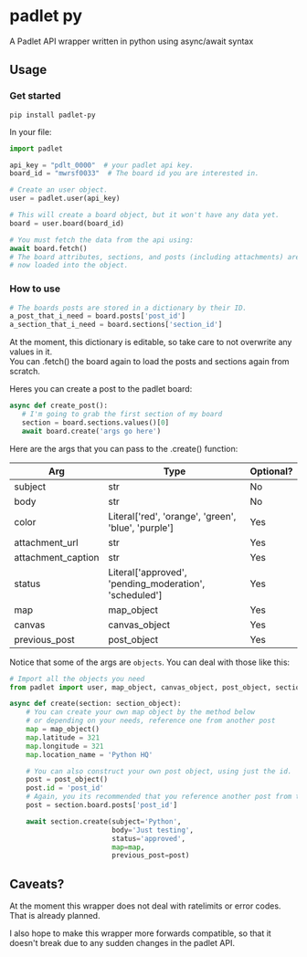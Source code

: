 # padlet py
 A Padlet API wrapper written in python using async/await syntax

 ## Usage

### Get started
 ``` 
 pip install padlet-py 
 ```
In your file:
 ```py
import padlet

api_key = "pdlt_0000"  # your padlet api key.
board_id = "mwrsf0033"  # The board id you are interested in.

# Create an user object.
user = padlet.user(api_key)

# This will create a board object, but it won't have any data yet.
board = user.board(board_id)
```
```py
# You must fetch the data from the api using:
await board.fetch()
# The board attributes, sections, and posts (including attachments) are 
# now loaded into the object.
 ```

 ### How to use
 ```py
# The boards posts are stored in a dictionary by their ID.
a_post_that_i_need = board.posts['post_id']
a_section_that_i_need = board.sections['section_id']
 ```
 At the moment, this dictionary is editable, so take care to not overwrite any values in it. \
 You can .fetch() the board again to load the posts and sections again from scratch.
 

 Heres you can create a post to the padlet board:
 ```py
async def create_post():
    # I'm going to grab the first section of my board
    section = board.sections.values()[0] 
    await board.create('args go here')
 ```
 Here are the args that you can pass to the .create() function:

 |Arg|Type|Optional?|
 |---|---|---|
 | subject | str | No |
 | body | str | No |
 | color | Literal['red', 'orange', 'green', 'blue', 'purple'] | Yes |
 | attachment_url | str | Yes |
 | attachment_caption | str | Yes |
 | status | Literal['approved', 'pending_moderation', 'scheduled'] | Yes |
 | map | map_object | Yes |
 | canvas | canvas_object | Yes |
 | previous_post | post_object | Yes |

Notice that some of the args are `objects`. You can deal with those like this:
```py
# Import all the objects you need
from padlet import user, map_object, canvas_object, post_object, section_object

async def create(section: section_object):
    # You can create your own map object by the method below
    # or depending on your needs, reference one from another post
    map = map_object()
    map.latitude = 321
    map.longitude = 321
    map.location_name = 'Python HQ'

    # You can also construct your own post object, using just the id.
    post = post_object()
    post.id = 'post_id'
    # Again, you its recommended that you reference another post from the board:
    post = section.board.posts['post_id'] 

    await section.create(subject='Python',
                         body='Just testing',
                         status='approved',
                         map=map,
                         previous_post=post)
```


## Caveats?
At the moment this wrapper does not deal with ratelimits or error codes. That is already planned.

I also hope to make this wrapper more forwards compatible, so that it doesn't break due to any sudden changes in the padlet API.

